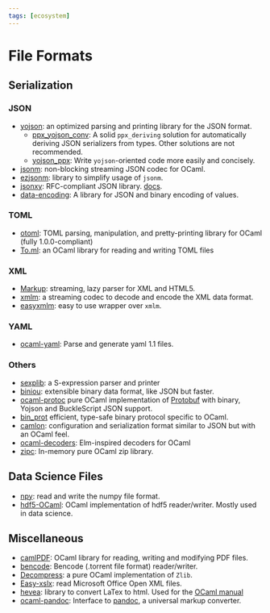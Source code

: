 ```yaml
---
tags: [ecosystem]
---
```


# File Formats

## Serialization

### JSON

* [yojson](https://github.com/mjambon/yojson):
an optimized parsing and printing library for the JSON format.
    * [ppx_yojson_conv](https://github.com/janestreet/ppx_yojson_conv):
    A solid `ppx_deriving` solution for automatically deriving JSON serializers from types.
    Other solutions are not recommended.
    * [yojson_ppx](https://github.com/NathanReb/ppx_yojson):
    Write `yojson`-oriented code more easily and concisely.
* [jsonm](http://erratique.ch/software/jsonm):
non-blocking streaming JSON codec for OCaml.
* [ezjsonm](https://github.com/mirage/ezjsonm):
library to simplify usage of `jsonm`.
* [jsonxy](https://github.com/stevebleazard/ocaml-jsonxt):
RFC-compliant JSON library. [docs](https://stevebleazard.github.io/ocaml-jsonxt/jsonxt/index.html).
* [data-encoding](https://gitlab.com/nomadic-labs/data-encoding):
A library for JSON and binary encoding of values.

### TOML

* [otoml](https://github.com/dmbaturin/otoml):  TOML parsing, manipulation, and pretty-printing library for OCaml (fully 1.0.0-compliant)
* [To.ml](https://github.com/ocaml-toml/To.ml): an OCaml library for reading and writing TOML files

### XML

* [Markup](https://github.com/aantron/markup.ml):
streaming, lazy parser for XML and HTML5.
* [xmlm](http://erratique.ch/software/xmlm):
a streaming codec to decode and encode the XML data format.
* [easyxmlm](https://github.com/mirage/ezxmlm):
easy to use wrapper over `xmlm`.

### YAML

* [ocaml-yaml](https://github.com/avsm/ocaml-yaml):
Parse and generate yaml 1.1 files.

### Others

* [sexplib](https://github.com/janestreet/sexplib):
a S-expression parser and printer
* [biniou](https://github.com/mjambon/biniou):
extensible binary data format, like JSON but faster.
* [ocaml-protoc](https://github.com/mransan/ocaml-protoc) pure OCaml implementation of
  [Protobuf](https://developers.google.com/protocol-buffers/) with binary, Yojson and BuckleScript JSON support.
* [bin_prot](https://github.com/janestreet/bin_prot) efficient, type-safe binary protocol specific to OCaml.
* [camlon](https://gitlab.com/camlspotter/camlon):
configuration and serialization format similar to JSON but with an OCaml feel.
* [ocaml-decoders](https://github.com/mattjbray/ocaml-decoders): Elm-inspired decoders for OCaml
* [zipc](https://erratique.ch/software/zipc): In-memory pure OCaml zip library.

## Data Science Files

* [npy](https://github.com/LaurentMazare/npy-ocaml):
read and write the numpy file format.
* [hdf5-OCaml](https://github.com/vbrankov/hdf5-ocaml):
OCaml implementation of hdf5 reader/writer.
Mostly used in data science.

## Miscellaneous

* [camlPDF](https://github.com/johnwhitington/camlpdf):
OCaml library for reading, writing and modifying PDF files.
* [bencode](https://github.com/rgrinberg/bencode):
Bencode (.torrent file format) reader/writer.
* [Decompress](https://github.com/oklm-wsh/Decompress):
a pure OCaml implementation of `Zlib`.
* [Easy-xslx](https://github.com/brendanlong/ocaml-ooxml):
read Microsoft Office Open XML files.
* [hevea](https://github.com/maranget/hevea):
library to convert LaTex to html.
Used for the [OCaml manual](http://caml.inria.fr/pub/docs/manual-ocaml/)
* [ocaml-pandoc](https://github.com/smimram/ocaml-pandoc):
Interface to [pandoc](https://pandoc.org/MANUAL.html), a universal markup converter.
